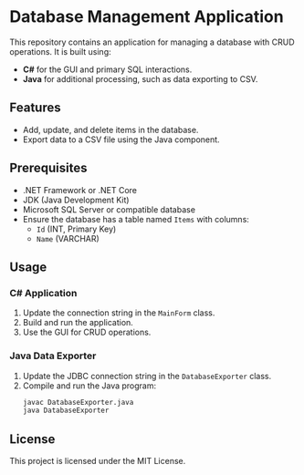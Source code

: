 
# Database Management Application

This repository contains an application for managing a database with CRUD operations. It is built using:
- **C#** for the GUI and primary SQL interactions.
- **Java** for additional processing, such as data exporting to CSV.

## Features
- Add, update, and delete items in the database.
- Export data to a CSV file using the Java component.

## Prerequisites
- .NET Framework or .NET Core
- JDK (Java Development Kit)
- Microsoft SQL Server or compatible database
- Ensure the database has a table named `Items` with columns:
  - `Id` (INT, Primary Key)
  - `Name` (VARCHAR)

## Usage
### C# Application
1. Update the connection string in the `MainForm` class.
2. Build and run the application.
3. Use the GUI for CRUD operations.

### Java Data Exporter
1. Update the JDBC connection string in the `DatabaseExporter` class.
2. Compile and run the Java program:
   ```bash
   javac DatabaseExporter.java
   java DatabaseExporter
   ```

## License
This project is licensed under the MIT License.
